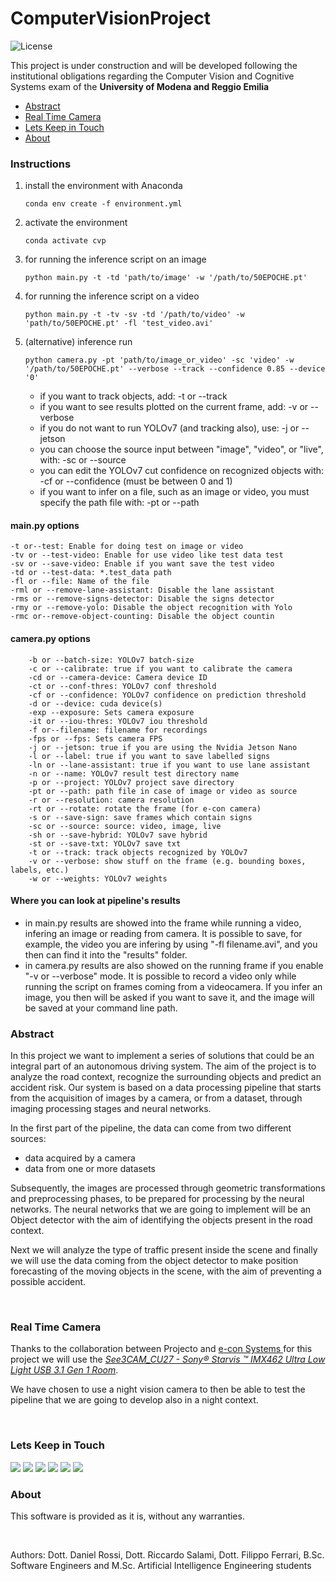# ComputerVisionProject
 ![License](https://badgen.net/badge/license/GPL-3.0/red?icon=github)

<p>This project is under construction and will be developed following the institutional obligations regarding the Computer Vision and Cognitive Systems exam of the <b>University of Modena and Reggio Emilia</b></p>

* [Abstract](#Abstract)
* [Real Time Camera](#Real-Time-Camera)
* [Lets Keep in Touch](#Lets-Keep-in-Touch)
* [About](#About)

### Instructions
1) install the environment with Anaconda
    ``` shell
    conda env create -f environment.yml
    ```
2) activate the environment
    ``` shell
    conda activate cvp
    ```

3) for running the inference script on an image
    ``` shell
    python main.py -t -td 'path/to/image' -w '/path/to/50EPOCHE.pt'
    ```

4) for running the inference script on a video
    ``` shell
    python main.py -t -tv -sv -td '/path/to/video' -w 'path/to/50EPOCHE.pt' -fl 'test_video.avi'
    ```

4) (alternative) inference run
    ``` shell
    python camera.py -pt 'path/to/image_or_video' -sc 'video' -w '/path/to/50EPOCHE.pt' --verbose --track --confidence 0.85 --device '0'
    ```
    - if you want to track objects, add: -t or --track
    - if you want to see results plotted on the current frame, add: -v or --verbose
    - if you do not want to run YOLOv7 (and tracking also), use: -j or --jetson
    - you can choose the source input between "image", "video", or "live", with: -sc or --source 
    - you can edit the YOLOv7 cut confidence on recognized objects with: -cf or --confidence (must be between 0 and 1)
    - if you want to infer on a file, such as an image or video, you must specify the path file with: -pt or --path

#### main.py options
```shell
-t or--test: Enable for doing test on image or video
-tv or --test-video: Enable for use video like test data test
-sv or --save-video: Enable if you want save the test video
-td or --test-data: *.test_data path
-fl or --file: Name of the file
-rml or --remove-lane-assistant: Disable the lane assistant
-rms or --remove-signs-detector: Disable the signs detector
-rmy or --remove-yolo: Disable the object recognition with Yolo
-rmc or--remove-object-counting: Disable the object countin
```

#### camera.py options
``` shell
    -b or --batch-size: YOLOv7 batch-size
    -c or --calibrate: true if you want to calibrate the camera
    -cd or --camera-device: Camera device ID
    -ct or --conf-thres: YOLOv7 conf threshold
    -cf or --confidence: YOLOv7 confidence on prediction threshold
    -d or --device: cuda device(s)
    -exp --exposure: Sets camera exposure
    -it or --iou-thres: YOLOv7 iou threshold
    -f or--filename: filename for recordings
    -fps or --fps: Sets camera FPS
    -j or --jetson: true if you are using the Nvidia Jetson Nano
    -l or --label: true if you want to save labelled signs
    -ln or --lane-assistant: true if you want to use lane assistant
    -n or --name: YOLOv7 result test directory name
    -p or --project: YOLOv7 project save directory
    -pt or --path: path file in case of image or video as source    
    -r or --resolution: camera resolution
    -rt or --rotate: rotate the frame (for e-con camera)
    -s or --save-sign: save frames which contain signs
    -sc or --source: source: video, image, live  
    -sh or --save-hybrid: YOLOv7 save hybrid
    -st or --save-txt: YOLOv7 save txt
    -t or --track: track objects recognized by YOLOv7
    -v or --verbose: show stuff on the frame (e.g. bounding boxes, labels, etc.)
    -w or --weights: YOLOv7 weights

```

#### Where you can look at pipeline's results
- in main.py results are showed into the frame while running a video, infering an image or reading from camera. It is possible to save, for example, the video you are infering by using "-fl filename.avi", and you then can find it into the "results" folder.
- in camera.py results are also showed on the running frame if you enable "-v or --verbose" mode. It is possible to record a video only while running the script on frames coming from a videocamera. If you infer an image, you then will be asked if you want to save it, and the image will be saved at your command line path.

### Abstract
<p>In this project we want to implement a series of solutions that could be an integral part of an autonomous driving system. The aim of the project is to analyze the road context, recognize the surrounding objects and predict an accident risk.
Our system is based on a data processing pipeline that starts from the acquisition of images by a camera, or from a dataset, through imaging processing stages and neural networks.</p>
<p>In the first part of the pipeline, the data can come from two different sources:</p>
<ul>
<li>data acquired by a camera</li>
<li>data from one or more datasets</li>
</ul>
<p>Subsequently, the images are processed through geometric transformations and preprocessing phases, to be prepared for processing by the neural networks.
The neural networks that we are going to implement will be an Object detector with the aim of identifying the objects present in the road context.</p> 
<p>Next we will analyze the type of traffic present inside the scene and finally we will use the data coming from the object detector to make position forecasting of the moving objects in the scene, with the aim of preventing a possible accident.</p>
<br />

### Real Time Camera
<p>Thanks to the collaboration between Projecto and <a href="https://www.e-consystems.com/"> e-con Systems </a>for this project we will use the <a href="https://www.e-consystems.com/usb-cameras/sony-starvis-imx462-ultra-low-light-camera.asp"><i> See3CAM_CU27 - Sony® Starvis ™ IMX462 Ultra Low Light USB 3.1 Gen 1 Room</i></a>.</p>
<p>We have chosen to use a night vision camera to then be able to test the pipeline that we are going to develop also in a night context. </p>

<br />

### Lets Keep in Touch
<a href="Https://youtube.com/c/ProjectoOfficial" target="_blank"><img src="https://img.shields.io/badge/YouTube-FF0000?style=for-the-badge&logo=youtube&logoColor=white"/></a>
<a href="https://www.instagram.com/OfficialProjecTo/" target="_blank"><img src="https://img.shields.io/badge/Instagram-E4405F?style=for-the-badge&logo=instagram&logoColor=white"/></a>
<a href="https://www.facebook.com/MiniProjectsOfficial" target="_blank"><img src="https://img.shields.io/badge/Facebook-1877F2?style=for-the-badge&logo=facebook&logoColor=white"/></a>
<a href="https://www.tiktok.com/@officialprojecto" target="_blank"><img src="https://img.shields.io/badge/TikTok-000000?style=for-the-badge&logo=tiktok&logoColor=white"/></a>
<a href="https://github.com/ProjectoOfficial" target="_blank"><img src="https://img.shields.io/badge/GitHub-100000?style=for-the-badge&logo=github&logoColor=white"/></a>
<a href="https://it.linkedin.com/company/officialprojecto" target="_blank"><img src="https://img.shields.io/badge/LinkedIn-0077B5?style=for-the-badge&logo=linkedin&logoColor=white"/></a>

 ### About
 <p>This software is provided as it is, without any warranties.</p> 
<br/>
<p>Authors: Dott. Daniel Rossi, Dott. Riccardo Salami, Dott. Filippo Ferrari, B.Sc. Software Engineers and M.Sc. Artificial Intelligence Engineering students</p>

